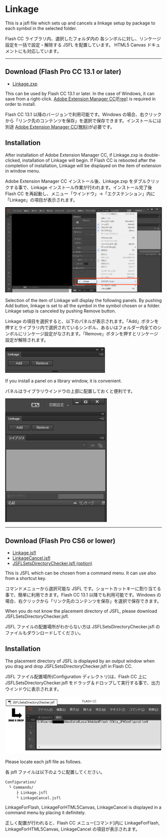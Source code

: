 Linkage
=======

This is a jsfl file which sets up and cancels a linkage setup by package to each symbol in the selected folder.

Flash CC ライブラリ内、選択したフォルダ内の 各シンボルに対し、リンケージ設定を一括で設定・解除する JSFL を配置しています。
HTML5 Canvas ドキュメントにも対応しています。

---
## Download (Flash Pro CC 13.1 or later)

* [Linkage.zxp](https://raw.github.com/siratama/Linkage/master/download/Linkage.zxp)

This can be used by Flash CC 13.1 or later. In the case of Windows, it can save from a right-click. [Adobe Extension Manager CC(Free)](http://www.adobe.com/exchange/em_download/) is required in order to install.

Flash CC 13.1 以降のバージョンで利用可能です。Windows の場合、右クリックから「リンク先のコンテンツを保存」を選択で保存できます。インストールには別途 [Adobe Extension Manager CC(無料)](http://www.adobe.com/jp/exchange/em_download/)が必要です。

## Installation

After installation of Adobe Extension Manager CC, if Linkage.zxp is double-clicked, installation of Linkage will begin. If Flash CC is rebooted after the completion of installation, Linkage will be displayed on the item of extension in window menu. 

Adobe Extension Manager CC インストール後、Linkage.zxp をダブルクリックする事で、Linkage インストール作業が行われます。インストール完了後 Flash CC を再起動し、メニュー「ウインドウ」->「エクステンション」内に「Linkage」の項目が表示されます。

![window - extension - Linkage](img/extension1.png)

Selection of the item of Linkage will display the following panels. By pushing Add button, linkage is set to all the symbol in the symbol chosen or a folder. Linkage setup is canceled by pushing Remove button.

Linkage の項目を選択すると、以下のパネルが表示されます。「Add」ボタンを押すとライブラリ内で選択されているシンボル、あるいはフォルダー内全てのシンボルにリンケージ設定がなされます。「Remove」ボタンを押すとリンケージ設定が解除されます。

![Linkage Panel](img/extension2.png)

If you install a panel on a library window, it is convenient. 

パネルはライブラリウインドウの上部に配置しておくと便利です。

![Linkage Panel Docking](img/extension3.png)

---
## Download (Flash Pro CS6 or lower)

* [Linkage.jsfl](https://raw.github.com/siratama/Linkage/master/download/Linkage.jsfl)
* [LinkageCancel.jsfl](https://raw.github.com/siratama/Linkage/master/download/LinkageCancel.jsfl)
* [JSFLSetsDirectoryChecker.jsfl (option)](https://raw.github.com/siratama/Linkage/master/download/JSFLSetsDirectoryChecker.jsfl)

This is JSFL which can be chosen from a command menu. It can use also from a shortcut key. 

コマンドメニューから選択可能な JSFL です。ショートカットキーに割り当てる事で、簡単に利用できます。Flash CC 13.1 以降でも利用可能です。Windows の場合、右クリックから「リンク先のコンテンツを保存」を選択で保存できます。

When you do not know the placement directory of JSFL, please download JSFLSetsDirectoryChecker.jsfl.

JSFL ファイルの配置場所がわからない方は JSFLSetsDirectoryChecker.jsfl のファイルもダウンロードしてください。

## Installation

The placement directory of JSFL is displayed by an output window when you drag and drop JSFLSetsDirectoryChecker.jsfl in Flash CC.

JSFL ファイル配置場所(Configuration ディレクトリ)は、Flash CC 上に JSFLSetsDirectoryChecker.jsfl をドラッグ＆ドロップして実行する事で、出力ウインドウに表示されます。

![Configuration Directory](img/config_directory.png)

Please locate each jsfl file as follows.

各 jsfl ファイルは以下のように配置してください。

	Configuration/
	　└ Commands/
	　　　├ Linkage.jsfl
	　　　└ LinkageCancel.jsfl

LinkageForFlash, LinkageForHTML5Canvas, LinkageCancel is displayed in a command menu by placing it definitely.

正しく配置が行われると、Flash CC メニュー[コマンド]内に LinkageForFlash, LinkageForHTML5Canvas, LinkageCancel の項目が表示されます。